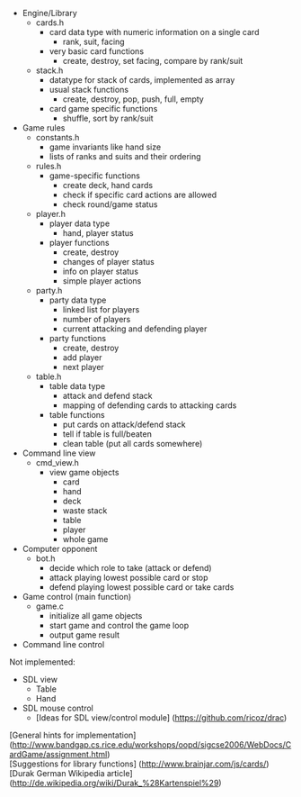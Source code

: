 * Engine/Library
	* cards.h
		* card data type with numeric information on a single card
			* rank, suit, facing
		* very basic card functions
			* create, destroy, set facing, compare by rank/suit
	* stack.h
		* datatype for stack of cards, implemented as array
		* usual stack functions
			* create, destroy, pop, push, full, empty
		* card game specific functions
			* shuffle, sort by rank/suit
* Game rules
	* constants.h	
		* game invariants like hand size
		* lists of ranks and suits and their ordering
	* rules.h
		* game-specific functions
			* create deck, hand cards
			* check if specific card actions are allowed
			* check round/game status
	* player.h
		* player data type
			* hand, player status
		* player functions
			* create, destroy
			* changes of player status
			* info on player status
			* simple player actions
	* party.h
		* party data type
			* linked list for players
			* number of players
			* current attacking and defending player
		* party functions
			* create, destroy
			* add player
			* next player
	* table.h
		* table data type
			* attack and defend stack
			* mapping of defending cards to attacking cards
		* table functions
			* put cards on attack/defend stack
			* tell if table is full/beaten
			* clean table (put all cards somewhere)
* Command line view
	* cmd_view.h
		* view game objects
			* card
			* hand
			* deck
			* waste stack
			* table
			* player
			* whole game
* Computer opponent
	* bot.h
		* decide which role to take (attack or defend)
		* attack playing lowest possible card or stop
		* defend playing lowest possible card or take cards
* Game control (main function)
	* game.c
		*	initialize all game objects
		*	start game and control the game loop
		*	output game result
* Command line control


Not implemented:
* SDL view
	* Table
	* Hand
* SDL mouse control
	* [Ideas for SDL view/control module] (https://github.com/ricoz/drac)

[General hints for implementation] (http://www.bandgap.cs.rice.edu/workshops/oopd/sigcse2006/WebDocs/CardGame/assignment.html)  
[Suggestions for library functions] (http://www.brainjar.com/js/cards/)  
[Durak German Wikipedia article] (http://de.wikipedia.org/wiki/Durak_%28Kartenspiel%29)

